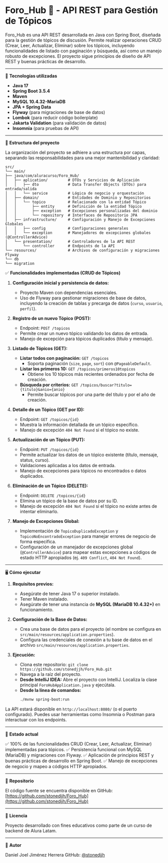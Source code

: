 # Foro_Hub 💬 - API REST para Gestión de Tópicos

Foro_Hub es una API REST desarrollada en Java con Spring Boot, diseñada para la gestión de tópicos de discusión. Permite realizar operaciones CRUD (Crear, Leer, Actualizar, Eliminar) sobre los tópicos, incluyendo funcionalidades de listado con paginación y búsqueda, así como un manejo robusto de excepciones. El proyecto sigue principios de diseño de API REST y buenas prácticas de desarrollo.

---

🚀 **Tecnologías utilizadas**

* **Java 17**
* **Spring Boot 3.5.4**
* **Maven**
* **MySQL 10.4.32-MariaDB**
* **JPA + Spring Data**
* **Flyway** (para migraciones de base de datos)
* **Lombok** (para reducir código boilerplate)
* **Jakarta Validation** (para validación de datos)
* **Insomnia** (para pruebas de API)

---

📁 **Estructura del proyecto**

La organización del proyecto se adhiere a una estructura por capas, separando las responsabilidades para una mejor mantenibilidad y claridad:
```
src/
└── main/
├── java/com/aluracurso/Foro_Hub/
│   ├── aplication/         # DTOs y Servicios de Aplicación
│   │   ├── dto             # Data Transfer Objects (DTOs) para entrada/salida
│   │   └── service         # Lógica de negocio y orquestación
│   ├── domain/             # Entidades de Dominio y Repositorios
│   │   └── topico          # Relacionado con la entidad Tópico
│   │       ├── entity      # Definición de la entidad Tópico
│   │       ├── exception   # Excepciones personalizadas del dominio
│   │       └── repository  # Interfaces de Repositorio JPA
│   ├── infrastructure/     # Configuración y Manejo de Excepciones Globales
│   │   ├── config          # Configuraciones generales
│   │   └── exception       # Manejadores de excepciones globales (@ControllerAdvice)
│   └── presentation/       # Controladores de la API REST
│       └── controller      # Endpoints de la API
└── resources/              # Archivos de configuración y migraciones Flyway
└── db
└── migration
```
✅ **Funcionalidades implementadas (CRUD de Tópicos)**

1.  **Configuración inicial y persistencia de datos:**
    * Proyecto Maven con dependencias esenciales.
    * Uso de Flyway para gestionar migraciones de base de datos, incluyendo la creación de tablas y precarga de datos (`curso`, `usuario`, `perfil`).

2.  **Registro de un nuevo Tópico (POST):**
    * Endpoint: `POST /topicos`
    * Permite crear un nuevo tópico validando los datos de entrada.
    * Manejo de excepción para tópicos duplicados (título y mensaje).

3.  **Listado de Tópicos (GET):**
    * **Listar todos con paginación:** `GET /topicos`
        * Soporta paginación (`size`, `page`, `sort`) con `@PageableDefault`.
    * **Listar los primeros 10:** `GET /topicos/primeros10topicos`
        * Obtiene los 10 tópicos más recientes ordenados por fecha de creación.
    * **Búsqueda por criterios:** `GET /topicos/buscar?titulo={titulo}&anio={anio}`
        * Permite buscar tópicos por una parte del título y por el año de creación.

4.  **Detalle de un Tópico (GET por ID):**
    * Endpoint: `GET /topicos/{id}`
    * Muestra la información detallada de un tópico específico.
    * Manejo de excepción `404 Not Found` si el tópico no existe.

5.  **Actualización de un Tópico (PUT):**
    * Endpoint: `PUT /topicos/{id}`
    * Permite actualizar los datos de un tópico existente (título, mensaje, status, curso).
    * Validaciones aplicadas a los datos de entrada.
    * Manejo de excepciones para tópicos no encontrados o datos duplicados.

6.  **Eliminación de un Tópico (DELETE):**
    * Endpoint: `DELETE /topicos/{id}`
    * Elimina un tópico de la base de datos por su ID.
    * Manejo de excepción `404 Not Found` si el tópico no existe antes de intentar eliminarlo.

7.  **Manejo de Excepciones Global:**
    * Implementación de `TopicoDuplicadoException` y `TopicoNoEncontradoException` para manejar errores de negocio de forma específica.
    * Configuración de un manejador de excepciones global (`@ControllerAdvice`) para mapear estas excepciones a códigos de estado HTTP apropiados (ej. `409 Conflict`, `404 Not Found`).

---

🖥️ **Cómo ejecutar**

1.  **Requisitos previos:**
    * Asegúrate de tener Java 17 o superior instalado.
    * Tener Maven instalado.
    * Asegúrate de tener una instancia de **MySQL (MariaDB 10.4.32+)** en funcionamiento.

2.  **Configuración de la Base de Datos:**
    * Crea una base de datos para el proyecto (el nombre se configura en `src/main/resources/application.properties`).
    * Configura las credenciales de conexión a tu base de datos en el archivo `src/main/resources/application.properties`.

3.  **Ejecución:**
    * Clona este repositorio: `git clone https://github.com/stonedjjh/Foro_Hub.git`
    * Navega a la raíz del proyecto.
    * **Desde IntelliJ IDEA:** Abre el proyecto con IntelliJ. Localiza la clase principal `ForoHubApplication.java` y ejecútala.
    * **Desde la línea de comandos:**
        ```bash
        ./mvnw spring-boot:run
        ```

La API estará disponible en `http://localhost:8080/` (o el puerto configurado). Puedes usar herramientas como Insomnia o Postman para interactuar con los endpoints.

---

📌 **Estado actual**

✅ 100% de las funcionalidades CRUD (Crear, Leer, Actualizar, Eliminar) implementadas para tópicos.
✅ Persistencia funcional con MySQL (MariaDB) y migraciones con Flyway.
✅ Aplicación de principios REST y buenas prácticas de desarrollo en Spring Boot.
✅ Manejo de excepciones de negocio y mapeo a códigos HTTP apropiados.

---

📎 **Repositorio**

El código fuente se encuentra disponible en GitHub:
[https://github.com/stonedjjh/Foro_Hub](https://github.com/stonedjjh/Foro_Hub)

---

📄 **Licencia**

Proyecto desarrollado con fines educativos como parte de un curso de backend de Alura Latam.

---

👤 **Autor**

Daniel Joel Jiménez Herrera
GitHub: [@stonedjjh](https://github.com/stonedjjh)